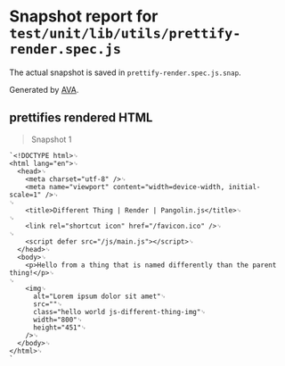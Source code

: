 # Snapshot report for `test/unit/lib/utils/prettify-render.spec.js`

The actual snapshot is saved in `prettify-render.spec.js.snap`.

Generated by [AVA](https://ava.li).

## prettifies rendered HTML

> Snapshot 1

    `<!DOCTYPE html>␊
    <html lang="en">␊
      <head>␊
        <meta charset="utf-8" />␊
        <meta name="viewport" content="width=device-width, initial-scale=1" />␊
    ␊
        <title>Different Thing | Render | Pangolin.js</title>␊
    ␊
        <link rel="shortcut icon" href="/favicon.ico" />␊
    ␊
        <script defer src="/js/main.js"></script>␊
      </head>␊
      <body>␊
        <p>Hello from a thing that is named differently than the parent thing!</p>␊
    ␊
        <img␊
          alt="Lorem ipsum dolor sit amet"␊
          src=""␊
          class="hello world js-different-thing-img"␊
          width="800"␊
          height="451"␊
        />␊
      </body>␊
    </html>␊
    `
